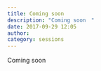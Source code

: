 ```yaml
---
title: Coming soon　
description: "Coming soon　"
date: 2017-09-29 12:05
author:
category: sessions
---
```

Coming soon　